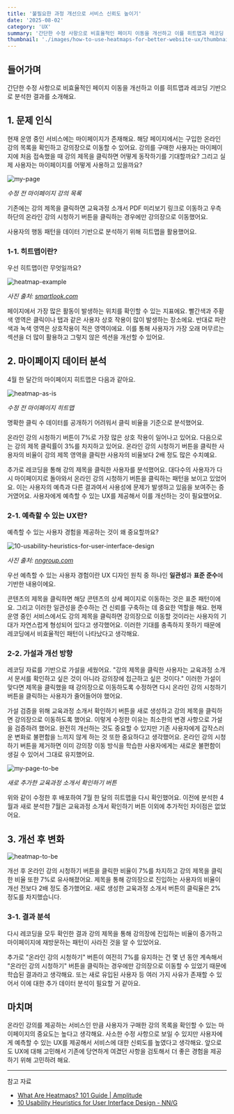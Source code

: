 ```yaml
---
title: '불필요한 과정 개선으로 서비스 신뢰도 높이기'
date: '2025-08-02'
category: 'UX'
summary: '간단한 수정 사항으로 비효율적인 페이지 이동을 개선하고 이를 히트맵과 레코딩 기반으로 분석한 결과를 소개해요.'
thumbnail: './images/how-to-use-heatmaps-for-better-website-ux/thumbnail.jpeg'
---
```


## 들어가며

간단한 수정 사항으로 비효율적인 페이지 이동을 개선하고 이를 히트맵과 레코딩 기반으로 분석한 결과를 소개해요.

## 1.  문제 인식

현재 운영 중인 서비스에는 마이페이지가 존재해요. 해당 페이지에서는 구입한 온라인 강의 목록을 확인하고 강의장으로 이동할 수 있어요. 강의를 구매한 사용자는 마이페이지에 처음 접속했을 때 강의 제목을 클릭하면 어떻게 동작하기를 기대할까요? 그리고 실제 사용자는 마이페이지를 어떻게 사용하고 있을까요?

![my-page](./images/how-to-use-heatmaps-for-better-website-ux/my-page-as-is.jpeg)

<em>수정 전 마이페이지 강의 목록</em>

기존에는 강의 제목을 클릭하면 교육과정 소개서 PDF 미리보기 링크로 이동하고 우측 하단의 온라인 강의 시청하기 버튼을 클릭하는 경우에만 강의장으로 이동했어요.

사용자의 행동 패턴을 데이터 기반으로 분석하기 위해 히트맵을 활용했어요.

### 1-1. 히트맵이란?

우선 히트맵이란 무엇일까요?

![heatmap-example](./images/how-to-use-heatmaps-for-better-website-ux/heatmap-example.jpeg)

<em>사진 출처: <a href="https://www.smartlook.com/heatmaps-guide" target="_blank" rel="noreferrer noopener" aria-label="heatmap-example">smartlook.com</a></em>

페이지에서 가장 많은 활동이 발생하는 위치를 확인할 수 있는 지표에요. 빨간색과 주황색 영역은 클릭이나 탭과 같은 사용자 상호 작용이 많이 발생하는 장소에요. 반대로 파란색과 녹색 영역은 상호작용이 적은 영역이에요. 이를 통해 사용자가 가장 오래 머무르는 섹션을 더 많이 활용하고 그렇지 않은 섹션을 개선할 수 있어요.

## 2. 마이페이지 데이터 분석

4월 한 달간의 마이페이지 히트맵은 다음과 같아요.

![heatmap-as-is](./images/how-to-use-heatmaps-for-better-website-ux/heatmap-as-is.jpeg)

<em>수정 전 마이페이지 히트맵</em>

명확한 클릭 수 데이터를 공개하기 어려워서 클릭 비율을 기준으로 분석했어요.

온라인 강의 시청하기 버튼이 7%로 가장 많은 상호 작용이 일어나고 있어요. 다음으로는 강의 제목 클릭률이 3%를 차지하고 있어요. 온라인 강의 시청하기 버튼을 클릭한 사용자의 비율이 강의 제목 영역을 클릭한 사용자의 비율보다 2배 정도 많은 수치예요.

추가로 레코딩을 통해 강의 제목을 클릭한 사용자를 분석했어요. 대다수의 사용자가 다시 마이페이지로 돌아와서 온라인 강의 시청하기 버튼을 클릭하는 패턴을 보이고 있었어요. 이는 사용자의 예측과 다른 결과여서 사용성에 문제가 발생하고 있음을 보여주는 증거였어요. 사용자에게 예측할 수 있는 UX를 제공해서 이를 개선하는 것이 필요했어요.

### 2-1. 예측할 수 있는 UX란?

예측할 수 있는 사용자 경험을 제공하는 것이 왜 중요할까요?

![10-usability-heuristics-for-user-interface-design](./images/how-to-use-heatmaps-for-better-website-ux/10-usability-heuristics-for-user-interface-design.jpeg)

<em>사진 출처: <a href="https://www.nngroup.com/articles/ten-usability-heuristics" target="_blank" rel="noreferrer noopener" aria-label="ten-usability-heuristics">nngroup.com</a></em>

우선 예측할 수 있는 사용자 경험이란 UX 디자인 원칙 중 하나인 **일관성**과 **표준 준수**에 기반한 내용이에요.

콘텐츠의 제목을 클릭하면 해당 콘텐츠의 상세 페이지로 이동하는 것은 표준 패턴이에요. 그리고 이러한 일관성을 준수하는 건 신뢰를 구축하는 데 중요한 역할을 해요. 현재 운영 중인 서비스에서도 강의 제목을 클릭하면 강의장으로 이동할 것이라는 사용자의 기대가 자연스럽게 형성되어 있다고 생각했어요. 이러한 기대를 충족하지 못하기 때문에 레코딩에서 비효율적인 패턴이 나타났다고 생각해요.

### 2-2. 가설과 개선 방향
 
레코딩 자료를 기반으로 가설을 세웠어요. "강의 제목을 클릭한 사용자는 교육과정 소개서 문서를 확인하고 싶은 것이 아니라 강의장에 접근하고 싶은 것이다." 이러한 가설이 맞다면 제목을 클릭했을 때 강의장으로 이동하도록 수정하면 다시 온라인 강의 시청하기 버튼을 클릭하는 사용자가 줄어들어야 했어요.

가설 검증을 위해 교육과정 소개서 확인하기 버튼을 새로 생성하고 강의 제목을 클릭하면 강의장으로 이동하도록 했어요. 이렇게 수정한 이유는 최소한의 변경 사항으로 가설을 검증하려 했어요. 완전히 개선하는 것도 중요할 수 있지만 기존 사용자에게 갑작스러운 변화로 불편함을 느끼지 않게 하는 것 또한 중요하다고 생각했어요. 온라인 강의 시청하기 버튼을 제거하면 이미 강의장 이동 방식을 학습한 사용자에게는 새로운 불편함이 생길 수 있어서 그대로 유지했어요.

![my-page-to-be](./images/how-to-use-heatmaps-for-better-website-ux/my-page-to-be.jpeg)

<em>새로 추가한 교육과정 소개서 확인하기 버튼</em>

위와 같이 수정한 후 배포하여 7월 한 달의 히트맵을 다시 확인했어요. 이전에 분석한 4월과 새로 분석한 7월은 교육과정 소개서 확인하기 버튼 이외에 추가적인 차이점은 없었어요.

## 3. 개선 후 변화

![heatmap-to-be](./images/how-to-use-heatmaps-for-better-website-ux/heatmap-to-be.jpeg)

개선 후 온라인 강의 시청하기 버튼을 클릭한 비율이 7%를 차지하고 강의 제목을 클릭한 비율 또한 7%로 유사해졌어요. 제목을 통해 강의장으로 진입하는 사용자의 비율이 개선 전보다 2배 정도 증가했어요. 새로 생성한 교육과정 소개서 버튼의 클릭율은 2% 정도를 차지했습니다.

### 3-1. 결과 분석

다시 레코딩을 모두 확인한 결과 강의 제목을 통해 강의장에 진입하는 비율이 증가하고 마이페이지에 재방문하는 패턴이 사라진 것을 알 수 있었어요. 

추가로 "온라인 강의 시청하기" 버튼이 여전히 7%를 유지하는 건 몇 년 동안 계속해서 "온라인 강의 시청하기" 버튼을 클릭하는 경우에만 강의장으로 이동할 수 있었기 때문에 학습된 결과라고 생각해요. 또는 새로 유입된 사용자 등 여러 가지 사유가 존재할 수 있어서 이에 대한 추가 데이터 분석이 필요할 거 같아요.

## 마치며

온라인 강의를 제공하는 서비스인 만큼 사용자가 구매한 강의 목록을 확인할 수 있는 마이페이지의 중요도는 높다고 생각해요. 사소한 수정 사항으로 보일 수 있지만 사용자에게 예측할 수 있는 UX를 제공해서 서비스에 대한 신뢰도를 높였다고 생각해요. 앞으로도 UX에 대해 고민해서 기존에 당연하게 여겼던 사항을 검토해서 더 좋은 경험을 제공하기 위해 고민하려 해요.

---

참고 자료

- [What Are Heatmaps? 101 Guide | Amplitude](https://amplitude.com/explore/analytics/heatmaps)
- [10 Usability Heuristics for User Interface Design - NN/G](https://www.nngroup.com/articles/ten-usability-heuristics)
